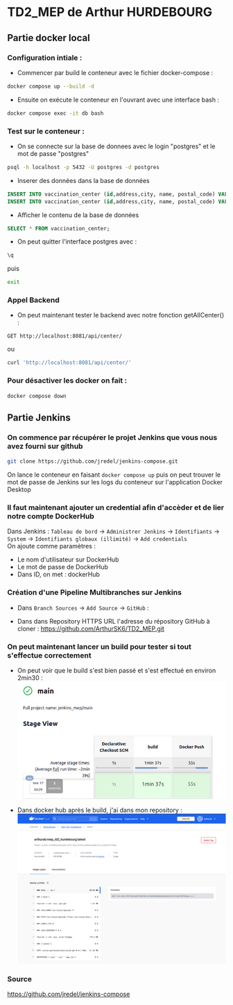 # TD2_MEP de Arthur HURDEBOURG

## Partie docker local

### Configuration intiale :
- Commencer par build le conteneur avec le fichier docker-compose :
```bash
docker compose up --build -d
```
- Ensuite on exécute le conteneur en l'ouvrant avec une interface bash :
```bash
docker compose exec -it db bash
```
### Test sur le conteneur :
- On se connecte sur la base de donnees avec le login "postgres" et le mot de passe "postgres"
```bash
psql -h localhost -p 5432 -U postgres -d postgres
```

- Inserer des données dans la base de données
```sql
INSERT INTO vaccination_center (id,address,city, name, postal_code) VALUES (1, '5 rue du poisson','Paris','Centre de Paris','75000');
INSERT INTO vaccination_center (id,address,city, name, postal_code) VALUES (2, '2 rue de Brabois','Nancy','Centre de Nancy','54000');
```
- Afficher le contenu de la base de données
```sql
SELECT * FROM vaccination_center;
```

- On peut quitter l'interface postgres avec :
```bash
\q
```
puis
```bash
exit
```
### Appel Backend
- On peut maintenant tester le backend avec notre fonction getAllCenter() :
```
GET http://localhost:8081/api/center/
```
ou
```bash
curl 'http://localhost:8081/api/center/'
```
### Pour désactiver les docker on fait :
```bash
docker compose down
```






## Partie Jenkins
### On commence par récupérer le projet Jenkins que vous nous avez fourni sur github
```bash
git clone https://github.com/jredel/jenkins-compose.git
```
On lance le conteneur en faisant ```docker compose up``` puis on peut trouver le mot de passe de Jenkins sur les logs du conteneur sur l'application Docker Desktop


### Il faut maintenant ajouter un credential afin d'accèder et de lier notre compte DockerHub
Dans Jenkins :
` Tableau de bord ` -> ` Administrer Jenkins ` -> ` Identifiants ` -> ` System ` -> ` Identifiants globaux (illimité) ` -> ` Add credentials `  
On ajoute comme paramètres :
- Le nom d'utilisateur sur DockerHub
- Le mot de passe de DockerHub
- Dans ID, on met : dockerHub

### Création d'une Pipeline Multibranches sur Jenkins
- Dans ` Branch Sources ` -> ` Add Source ` -> ` GitHub ` :

- Dans dans Repository HTTPS URL l'adresse du répository GitHub à cloner :
    https://github.com/ArthurSK6/TD2_MEP.git

### On peut maintenant lancer un build pour tester si tout s'effectue correctement
- On peut voir que le build s'est bien passé et s'est effectué en environ 2min30 :
![plot](./images/resultat_jenkins.png)

- Dans docker hub après le build, j'ai dans mon repository :
![plot](./images/resultat_docker_hub.png)

### Source
https://github.com/jredel/jenkins-compose
